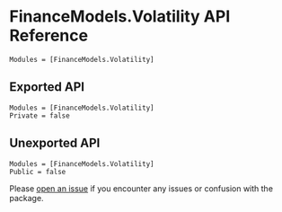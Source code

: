 # FinanceModels.Volatility API Reference

```@index
Modules = [FinanceModels.Volatility]
```

## Exported API
```@autodocs
Modules = [FinanceModels.Volatility]
Private = false
```

## Unexported API
```@autodocs
Modules = [FinanceModels.Volatility]
Public = false
```

Please [open an issue](https://github.com/JuliaActuary/FinanceModels.jl/issues) if you encounter any issues or confusion with the package.
